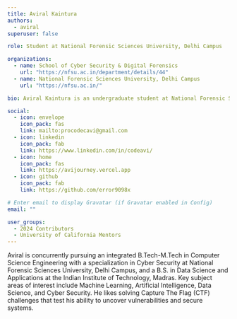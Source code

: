 ```yaml
---
title: Aviral Kaintura
authors:
  - aviral
superuser: false

role: Student at National Forensic Sciences University, Delhi Campus

organizations:
  - name: School of Cyber Security & Digital Forensics
    url: "https://nfsu.ac.in/department/details/44"
  - name: National Forensic Sciences University, Delhi Campus
    url: "https://nfsu.ac.in/"

bio: Aviral Kaintura is an undergraduate student at National Forensic Sciences University, Delhi Campus and currently pursuing Computer Science Engineering with Specialization in Cyber Security. 

social:
  - icon: envelope
    icon_pack: fas
    link: mailto:procodecavi@gmail.com
  - icon: linkedin
    icon_pack: fab
    link: https://www.linkedin.com/in/codeavi/
  - icon: home
    icon_pack: fas
    link: https://avijourney.vercel.app
  - icon: github
    icon_pack: fab
    link: https://github.com/error9098x

# Enter email to display Gravatar (if Gravatar enabled in Config)
email: ""

user_groups:
  - 2024 Contributors
  - University of California Mentors
---
```


Aviral is concurrently pursuing an integrated B.Tech-M.Tech in Computer Science Engineering with a specialization in Cyber Security at National Forensic Sciences University, Delhi Campus, and a B.S. in Data Science and Applications at the Indian Institute of Technology, Madras. Key subject areas of interest include Machine Learning, Artificial Intelligence, Data Science, and Cyber Security. He likes solving Capture The Flag (CTF) challenges that test his ability to uncover vulnerabilities and secure systems.